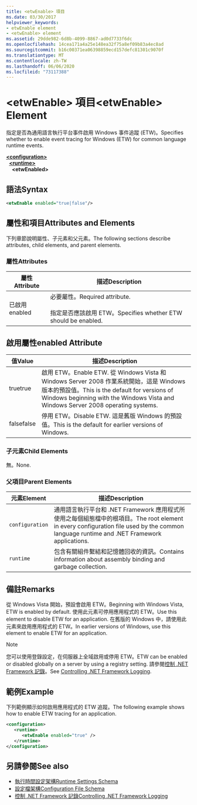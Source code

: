 ```yaml
---
title: <etwEnable> 項目
ms.date: 03/30/2017
helpviewer_keywords:
- etwEnable element
- <etwEnable> element
ms.assetid: 29dde982-6d8b-4099-8867-ad0d7733f6dc
ms.openlocfilehash: 14cea171a4a25e148ea32f75a8ef09b83a4ec8ad
ms.sourcegitcommit: b16c00371ea06398859ecd157defc81301c9070f
ms.translationtype: MT
ms.contentlocale: zh-TW
ms.lasthandoff: 06/06/2020
ms.locfileid: "73117388"
---
```

# <a name="etwenable-element"></a><span data-ttu-id="fd13a-102">\<etwEnable> 項目</span><span class="sxs-lookup"><span data-stu-id="fd13a-102">\<etwEnable> Element</span></span>
<span data-ttu-id="fd13a-103">指定是否為通用語言執行平台事件啟用 Windows 事件追蹤 (ETW)。</span><span class="sxs-lookup"><span data-stu-id="fd13a-103">Specifies whether to enable event tracing for Windows (ETW) for common language runtime events.</span></span>  
  
[**\<configuration>**](../configuration-element.md)\
&nbsp;&nbsp;[**\<runtime>**](runtime-element.md)\
&nbsp;&nbsp;&nbsp;&nbsp;**\<etwEnabled>**  
  
## <a name="syntax"></a><span data-ttu-id="fd13a-104">語法</span><span class="sxs-lookup"><span data-stu-id="fd13a-104">Syntax</span></span>  
  
```xml  
<etwEnable enabled="true|false"/>  
```  
  
## <a name="attributes-and-elements"></a><span data-ttu-id="fd13a-105">屬性和項目</span><span class="sxs-lookup"><span data-stu-id="fd13a-105">Attributes and Elements</span></span>  
 <span data-ttu-id="fd13a-106">下列章節說明屬性、子元素和父元素。</span><span class="sxs-lookup"><span data-stu-id="fd13a-106">The following sections describe attributes, child elements, and parent elements.</span></span>  
  
### <a name="attributes"></a><span data-ttu-id="fd13a-107">屬性</span><span class="sxs-lookup"><span data-stu-id="fd13a-107">Attributes</span></span>  
  
|<span data-ttu-id="fd13a-108">屬性</span><span class="sxs-lookup"><span data-stu-id="fd13a-108">Attribute</span></span>|<span data-ttu-id="fd13a-109">描述</span><span class="sxs-lookup"><span data-stu-id="fd13a-109">Description</span></span>|  
|---------------|-----------------|  
|<span data-ttu-id="fd13a-110">已啟用</span><span class="sxs-lookup"><span data-stu-id="fd13a-110">enabled</span></span>|<span data-ttu-id="fd13a-111">必要屬性。</span><span class="sxs-lookup"><span data-stu-id="fd13a-111">Required attribute.</span></span><br /><br /> <span data-ttu-id="fd13a-112">指定是否應該啟用 ETW。</span><span class="sxs-lookup"><span data-stu-id="fd13a-112">Specifies whether ETW should be enabled.</span></span>|  
  
## <a name="enabled-attribute"></a><span data-ttu-id="fd13a-113">啟用屬性</span><span class="sxs-lookup"><span data-stu-id="fd13a-113">enabled Attribute</span></span>  
  
|<span data-ttu-id="fd13a-114">值</span><span class="sxs-lookup"><span data-stu-id="fd13a-114">Value</span></span>|<span data-ttu-id="fd13a-115">描述</span><span class="sxs-lookup"><span data-stu-id="fd13a-115">Description</span></span>|  
|-----------|-----------------|  
|<span data-ttu-id="fd13a-116">true</span><span class="sxs-lookup"><span data-stu-id="fd13a-116">true</span></span>|<span data-ttu-id="fd13a-117">啟用 ETW。</span><span class="sxs-lookup"><span data-stu-id="fd13a-117">Enable ETW.</span></span> <span data-ttu-id="fd13a-118">從 Windows Vista 和 Windows Server 2008 作業系統開始，這是 Windows 版本的預設值。</span><span class="sxs-lookup"><span data-stu-id="fd13a-118">This is the default for versions of Windows beginning with the Windows Vista and Windows Server 2008 operating systems.</span></span>|  
|<span data-ttu-id="fd13a-119">false</span><span class="sxs-lookup"><span data-stu-id="fd13a-119">false</span></span>|<span data-ttu-id="fd13a-120">停用 ETW。</span><span class="sxs-lookup"><span data-stu-id="fd13a-120">Disable ETW.</span></span> <span data-ttu-id="fd13a-121">這是舊版 Windows 的預設值。</span><span class="sxs-lookup"><span data-stu-id="fd13a-121">This is the default for earlier versions of Windows.</span></span>|  
  
### <a name="child-elements"></a><span data-ttu-id="fd13a-122">子元素</span><span class="sxs-lookup"><span data-stu-id="fd13a-122">Child Elements</span></span>  
 <span data-ttu-id="fd13a-123">無。</span><span class="sxs-lookup"><span data-stu-id="fd13a-123">None.</span></span>  
  
### <a name="parent-elements"></a><span data-ttu-id="fd13a-124">父項目</span><span class="sxs-lookup"><span data-stu-id="fd13a-124">Parent Elements</span></span>  
  
|<span data-ttu-id="fd13a-125">元素</span><span class="sxs-lookup"><span data-stu-id="fd13a-125">Element</span></span>|<span data-ttu-id="fd13a-126">描述</span><span class="sxs-lookup"><span data-stu-id="fd13a-126">Description</span></span>|  
|-------------|-----------------|  
|`configuration`|<span data-ttu-id="fd13a-127">通用語言執行平台和 .NET Framework 應用程式所使用之每個組態檔中的根項目。</span><span class="sxs-lookup"><span data-stu-id="fd13a-127">The root element in every configuration file used by the common language runtime and .NET Framework applications.</span></span>|  
|`runtime`|<span data-ttu-id="fd13a-128">包含有關組件繫結和記憶體回收的資訊。</span><span class="sxs-lookup"><span data-stu-id="fd13a-128">Contains information about assembly binding and garbage collection.</span></span>|  
  
## <a name="remarks"></a><span data-ttu-id="fd13a-129">備註</span><span class="sxs-lookup"><span data-stu-id="fd13a-129">Remarks</span></span>  
 <span data-ttu-id="fd13a-130">從 Windows Vista 開始，預設會啟用 ETW。</span><span class="sxs-lookup"><span data-stu-id="fd13a-130">Beginning with Windows Vista, ETW is enabled by default.</span></span> <span data-ttu-id="fd13a-131">使用此元素可停用應用程式的 ETW。</span><span class="sxs-lookup"><span data-stu-id="fd13a-131">Use this element to disable ETW for an application.</span></span> <span data-ttu-id="fd13a-132">在舊版的 Windows 中，請使用此元素來啟用應用程式的 ETW。</span><span class="sxs-lookup"><span data-stu-id="fd13a-132">In earlier versions of Windows, use this element to enable ETW for an application.</span></span>  
  
> [!NOTE]
> <span data-ttu-id="fd13a-133">您可以使用登錄設定，在伺服器上全域啟用或停用 ETW。</span><span class="sxs-lookup"><span data-stu-id="fd13a-133">ETW can be enabled or disabled globally on a server by using a registry setting.</span></span> <span data-ttu-id="fd13a-134">請參閱[控制 .NET Framework 記錄](../../../performance/controlling-logging.md)。</span><span class="sxs-lookup"><span data-stu-id="fd13a-134">See [Controlling .NET Framework Logging](../../../performance/controlling-logging.md).</span></span>  
  
## <a name="example"></a><span data-ttu-id="fd13a-135">範例</span><span class="sxs-lookup"><span data-stu-id="fd13a-135">Example</span></span>  
 <span data-ttu-id="fd13a-136">下列範例顯示如何啟用應用程式的 ETW 追蹤。</span><span class="sxs-lookup"><span data-stu-id="fd13a-136">The following example shows how to enable ETW tracing for an application.</span></span>  
  
```xml  
<configuration>  
   <runtime>  
      <etwEnable enabled="true" />  
   </runtime>  
</configuration>  
```  
  
## <a name="see-also"></a><span data-ttu-id="fd13a-137">另請參閱</span><span class="sxs-lookup"><span data-stu-id="fd13a-137">See also</span></span>

- [<span data-ttu-id="fd13a-138">執行時間設定架構</span><span class="sxs-lookup"><span data-stu-id="fd13a-138">Runtime Settings Schema</span></span>](index.md)
- [<span data-ttu-id="fd13a-139">設定檔架構</span><span class="sxs-lookup"><span data-stu-id="fd13a-139">Configuration File Schema</span></span>](../index.md)
- [<span data-ttu-id="fd13a-140">控制 .NET Framework 記錄</span><span class="sxs-lookup"><span data-stu-id="fd13a-140">Controlling .NET Framework Logging</span></span>](../../../performance/controlling-logging.md)

